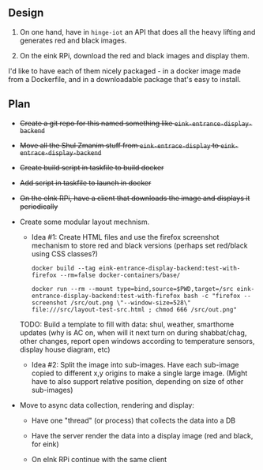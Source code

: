 ## Design

1. On one hand, have in `hinge-iot` an API that does all the heavy lifting
   and generates red and black images.

2. On the eink RPi, download the red and black images and display them.

I'd like to have each of them nicely packaged - in a docker image made from a
Dockerfile, and in a downloadable package that's easy to install.

## Plan

* ~~Create a git repo for this named something like `eink-entrance-display-backend`~~

* ~~Move all the Shul Zmanim stuff from `eink-entrace-display` to `eink-entrace-display-backend`~~

* ~~Create build script in taskfile to build docker~~

* ~~Add script in taskfile to launch in docker~~

* ~~On the eInk RPi, have a client that downloads the image and displays it periodically~~

* Create some modular layout mechnism.

   * Idea #1: Create HTML files and use the firefox screenshot mechanism to store red and black versions (perhaps set red/black using CSS classes?)

         docker build --tag eink-entrance-display-backend:test-with-firefox --rm=false docker-containers/base/

         docker run --rm --mount type=bind,source=$PWD,target=/src eink-entrance-display-backend:test-with-firefox bash -c "firefox --screenshot /src/out.png \"--window-size=528\" file:///src/layout-test-src.html ; chmod 666 /src/out.png"

   TODO: Build a template to fill with data: shul, weather, smarthome updates (why is AC on, when will it next turn on during shabbat/chag, other changes, report open windows according to temperature sensors, display house diagram, etc)

   * Idea #2: Split the image into sub-images. Have each sub-image copied to different x,y origins to make a single large image. (Might have to also support relative position, depending on size of other sub-images)

* Move to async data collection, rendering and display:

    * Have one "thread" (or process) that collects the data into a DB

    * Have the server render the data into a display image (red and black, for eink)

    * On eInk RPi continue with the same client